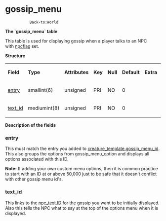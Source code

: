 # gossip\_menu

`            Back-to:World     `

**The \`gossip\_menu\` table**

This table is used for displaying gossip when a player talks to an NPC with [npcflag](creature_template) set.

**Structure**

<table>
<colgroup>
<col width="12%" />
<col width="12%" />
<col width="12%" />
<col width="12%" />
<col width="12%" />
<col width="12%" />
<col width="12%" />
<col width="12%" />
</colgroup>
<tbody>
<tr class="odd">
<td><p><strong>Field</strong></p></td>
<td><p><strong>Type</strong></p></td>
<td><p><strong>Attributes</strong></p></td>
<td><p><strong>Key</strong></p></td>
<td><p><strong>Null</strong></p></td>
<td><p><strong>Default</strong></p></td>
<td><p><strong>Extra</strong></p></td>
<td><p><strong>Comment</strong></p></td>
</tr>
<tr class="even">
<td><p><a href="#gossip_menu-entry">entry</a></p></td>
<td><p>smallint(6)</p></td>
<td><p>unsigned</p></td>
<td><p>PRI</p></td>
<td><p>NO</p></td>
<td><p>0</p></td>
<td><p><br />
</p></td>
<td><p><br />
</p></td>
</tr>
<tr class="odd">
<td><p><a href="#gossip_menu-text_id">text_id</a></p></td>
<td><p>mediumint(8)</p></td>
<td><p>unsigned</p></td>
<td><p>PRI</p></td>
<td><p>NO</p></td>
<td><p>0</p></td>
<td><p><br />
</p></td>
<td><p><br />
</p></td>
</tr>
</tbody>
</table>

**Description of the fields**

### entry

This must match the entry you added to [creature\_template.gossip\_menu\_id](https://trinitycore.atlassian.net/wiki/display/tc/creature_template#creature_template-gossip_menu_id). This also
groups the options from gossip\_menu\_option and displays all options associated with this ID.

**Note:** If adding your own custom menu options, then it is common practice to start with an ID at or above 50,000 just to be safe that it doesn't conflict with other gossip menu id's.

### text\_id

This links to the [npc\_text.ID](npc_text_2130250.html#npc_text-ID) for the gossip you want to be initially displayed. Also this tells the NPC what to say at the top of the options menu when it is displayed.
